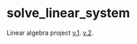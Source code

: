 # solve_linear_system
Linear algebra project 
[v.1](https://3azizo.github.io/solve_linear_system/).
[v.2](https://3azizo.github.io/solve_linear_system/v.2).
